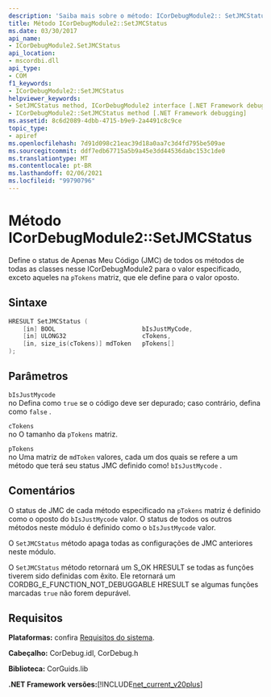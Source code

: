 ```yaml
---
description: 'Saiba mais sobre o método: ICorDebugModule2:: SetJMCStatus'
title: Método ICorDebugModule2::SetJMCStatus
ms.date: 03/30/2017
api_name:
- ICorDebugModule2.SetJMCStatus
api_location:
- mscordbi.dll
api_type:
- COM
f1_keywords:
- ICorDebugModule2::SetJMCStatus
helpviewer_keywords:
- SetJMCStatus method, ICorDebugModule2 interface [.NET Framework debugging]
- ICorDebugModule2::SetJMCStatus method [.NET Framework debugging]
ms.assetid: 8c6d2089-4dbb-4715-b9e9-2a4491c8c9ce
topic_type:
- apiref
ms.openlocfilehash: 7d91d098c21eac39d18a0aa7c3d4fd795be509ae
ms.sourcegitcommit: ddf7edb67715a5b9a45e3dd44536dabc153c1de0
ms.translationtype: MT
ms.contentlocale: pt-BR
ms.lasthandoff: 02/06/2021
ms.locfileid: "99790796"
---
```

# <a name="icordebugmodule2setjmcstatus-method"></a>Método ICorDebugModule2::SetJMCStatus

Define o status de Apenas Meu Código (JMC) de todos os métodos de todas as classes nesse ICorDebugModule2 para o valor especificado, exceto aqueles na `pTokens` matriz, que ele define para o valor oposto.  
  
## <a name="syntax"></a>Sintaxe  
  
```cpp  
HRESULT SetJMCStatus (  
    [in] BOOL                        bIsJustMyCode,  
    [in] ULONG32                     cTokens,  
    [in, size_is(cTokens)] mdToken   pTokens[]  
);  
```  
  
## <a name="parameters"></a>Parâmetros  

 `bIsJustMycode`  
 no Defina como `true` se o código deve ser depurado; caso contrário, defina como `false` .  
  
 `cTokens`  
 no O tamanho da `pTokens` matriz.  
  
 `pTokens`  
 no Uma matriz de `mdToken` valores, cada um dos quais se refere a um método que terá seu status JMC definido como! `bIsJustMycode` .  
  
## <a name="remarks"></a>Comentários  

 O status de JMC de cada método especificado na `pTokens` matriz é definido como o oposto do `bIsJustMycode` valor. O status de todos os outros métodos neste módulo é definido como o `bIsJustMycode` valor.  
  
 O `SetJMCStatus` método apaga todas as configurações de JMC anteriores neste módulo.  
  
 O `SetJMCStatus` método retornará um S_OK HRESULT se todas as funções tiverem sido definidas com êxito. Ele retornará um CORDBG_E_FUNCTION_NOT_DEBUGGABLE HRESULT se algumas funções marcadas `true` não forem depurável.  
  
## <a name="requirements"></a>Requisitos  

 **Plataformas:** confira [Requisitos do sistema](../../get-started/system-requirements.md).  
  
 **Cabeçalho:** CorDebug.idl, CorDebug.h  
  
 **Biblioteca:** CorGuids.lib  
  
 **.NET Framework versões:**[!INCLUDE[net_current_v20plus](../../../../includes/net-current-v20plus-md.md)]
